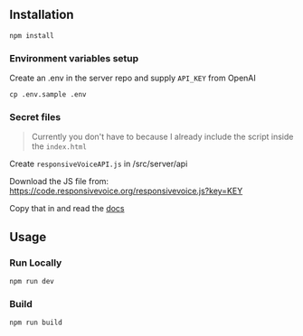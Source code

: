 ## Installation

`npm install`

### Environment variables setup

Create an .env in the server repo and supply `API_KEY` from OpenAI

`cp .env.sample .env`

### Secret files

> Currently you don't have to because I already include the script inside the `index.html`

Create `responsiveVoiceAPI.js` in /src/server/api

Download the JS file from: https://code.responsivevoice.org/responsivevoice.js?key=KEY

Copy that in and read the [docs](https://responsivevoice.org/api/)

## Usage

### Run Locally

`npm run dev`

### Build

`npm run build`
